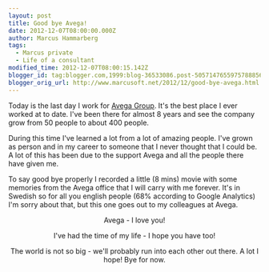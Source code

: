 ```yaml
---
layout: post
title: Good bye Avega!
date: 2012-12-07T08:00:00.000Z
author: Marcus Hammarberg
tags:
  - Marcus private
  - Life of a consultant
modified_time: 2012-12-07T08:00:15.142Z
blogger_id: tag:blogger.com,1999:blog-36533086.post-5057147655975788856
blogger_orig_url: http://www.marcusoft.net/2012/12/good-bye-avega.html
---
```







Today is the last day I work for [Avega
Group](http://www.avegagroup.se/). It's the best place I ever worked at
to date. I've been there for almost 8 years and see the company grow
from 50 people to about 400 people.

During this time I've learned a lot from a lot of amazing people. I've
grown as person and in my career to someone that I never thought that I
could be. A lot of this has been due to the support Avega and all the
people there have given me.

To say good bye properly I recorded a little (8 mins) movie with some
memories from the Avega office that I will carry with me forever. It's
in Swedish so for all you english people (68% according to Google
Analytics) I'm sorry about that, but this one goes out to
my colleagues at Avega.

<div class="separator" style="clear: both; text-align: center;">

<div style="text-align: center;">

<span style="text-align: left;">Avega - I love you!

I've had the time of my life - I hope you have too!

The world is not so big - we'll probably run into each other out there.
A lot I hope!
Bye for now.

